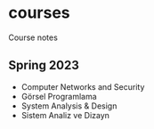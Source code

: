# courses
Course notes

## Spring 2023

- Computer Networks and Security
- Görsel Programlama
- System Analysis & Design
- Sistem Analiz ve Dizayn



